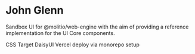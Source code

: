 # John Glenn 

Sandbox UI for @molitio/web-engine with the aim of providing a reference implementation for the UI Core components.

CSS Target DaisyUI
Vercel deploy via monorepo setup
